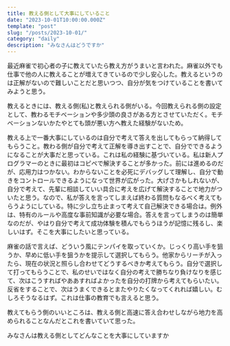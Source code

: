 ```yaml
---
title: 教える側として大事にしていること
date: "2023-10-01T10:00:00.000Z"
template: "post"
slug: "/posts/2023-10-01/"
category: "daily"
description: "みなさんはどうですか"
---
```


最近麻雀で初心者の子に教えていたら教え方がうまいと言われた。麻雀以外でも仕事で他の人に教えることが増えてきているので少し安心した。教えるというのは正解がないので難しいことだと思いつつ、自分が気をつけていることを書いてみようと思う。  

教えるときには、教える側(私)と教えられる側がいる。今回教えられる側の設定として、教わるモチベーションや多少頭の良さがある方とさせていただく。モチベーションないかたやとても頭が悪い方へ教えた経験がないため。  

教える上で一番大事にしているのは自分で考えて答えを出してもらって納得してもらうこと。教わる側が自分で考えて正解を導き出すことで、自分でできるようになることが大事だと思っている。これは私の経験に基づいている。私は新人プログラマーのときに最初はコピペで解決することが多かった。前には進めるのだが、応用力はつかない。わからないことを必死にデバッグして理解し、自分で動きをコントロールできるようになって世界が広がった。大げさかもしれないが、自分で考えて、先輩に相談していい具合に考えを広げて解決することで地力がついたと思う。なので、私が答えを言ってしまえば終わる質問もなるべく考えてもらうようにしている。特に少し立ち止まって考えて自己解決できる場合は。例外は、特有のルールや高度な事前知識が必要な場合。答えを言ってしまうのは簡単なのだが、やはり自分で考えて成功体験を積んでもらうほうが記憶に残るし、楽しいはず。そこを大事にしたいと思っている。  

麻雀の話で言えば、どういう風にテンパイを取っていくか。じっくり高い手を狙うか、早めに低い手を狙うかを提示して選択してもらう。他家からリーチが入ったら、現在の状況と照らし合わせてどうするべきか考えてもらう。自分で選択して打ってもらうことで、私のせいではなく自分の考えで勝ちなり負けなりを感じて、次はこうすればやああすればよかったを自分の打牌から考えてもらいたい。反省をすることで、次はうまくできるとまたやりたくなってくれれば嬉しい。むしろそうなるはず。これは仕事の教育でも言えると思う。

教えてもらう側のいいところは、教える側と高速に答え合わせしながら地力を高められることなんだとこれを書いていて思った。  
  
みなさんは教える側としてどんなことを大事にしていますか